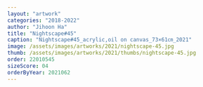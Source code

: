 ```yaml
---
layout: "artwork"
categories: "2018-2022"
author: "Jihoon Ha"
title: "Nightscape#45"
caption: "Nightscape#45_acrylic,oil on canvas_73×61㎝_2021"
image: /assets/images/artworks/2021/nightscape-45.jpg
thumb: /assets/images/artworks/2021/thumbs/nightscape-45.jpg
order: 22010545
sizeScore: 04
orderByYear: 2021062
---
```

